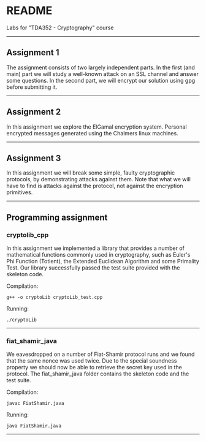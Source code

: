 # README #

Labs for "TDA352 - Cryptography" course

-----------------------------------------------------------------

## Assignment 1 ##

The assignment consists of two largely independent parts. In the first (and main) part we will study a well-known attack on an SSL channel and answer some questions. In the second part, we will encrypt our solution using gpg before submitting it.

-----------------------------------------------------------------

## Assignment 2 ##

In this assignment we explore the ElGamal encryption system. Personal encrypted messages generated using the Chalmers linux machines.

-----------------------------------------------------------------

## Assignment 3 ##

In this assignment we will break some simple, faulty cryptographic protocols, by demonstrating attacks against them. Note that what we will have to find is attacks against the protocol, not against the encryption primitives.

-----------------------------------------------------------------

## Programming assignment ##

### cryptolib_cpp ###

In this assignment we implemented a library that provides a number of mathematical functions commonly used in cryptography, such as Euler's Phi Function (Totient), the Extended Euclidean Algorithm and some Primality Test. Our library successfully passed the test suite provided with the skeleton code.

Compilation:
```
g++ -o cryptoLib cryptoLib_test.cpp
```

Running:
```
./cryptoLib
```
-----------------------------------------------------------------

### fiat_shamir_java ###

We eavesdropped on a number of Fiat-Shamir protocol runs and we found that the same nonce was used twice. Due to the special soundness property we should now be able to retrieve the secret key used in the protocol. The fiat_shamir_java folder contains the skeleton code and the test suite.

Compilation:
```
javac FiatShamir.java
```

Running:
```
java FiatShamir.java
```
-----------------------------------------------------------------
